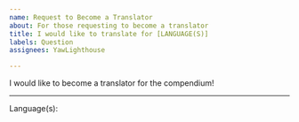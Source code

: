 ```yaml
---
name: Request to Become a Translator
about: For those requesting to become a translator
title: I would like to translate for [LANGUAGE(S)]
labels: Question
assignees: YawLighthouse

---
```


I would like to become a translator for the compendium!

---

Language(s):
